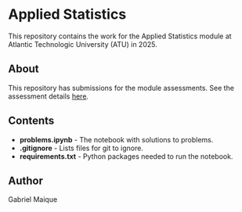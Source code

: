 # Applied Statistics

This repository contains the work for the Applied Statistics module at Atlantic Technologic University (ATU) in 2025.

## About

This repository has submissions for the module assessments. See the assessment details [here](https://github.com/ianmcloughlin/applied-statistics/blob/main/assessment/assessment.md).

## Contents

- **problems.ipynb** - The notebook with solutions to problems.
- **.gitignore** - Lists files for git to ignore.
- **requirements.txt** - Python packages needed to run the notebook.

## Author

Gabriel Maique


